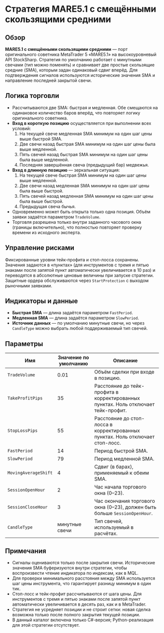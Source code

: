 # Стратегия MARE5.1 с смещёнными скользящими средними

## Обзор

**MARE5.1 с смещёнными скользящими средними** — порт оригинального советника MetaTrader 5 «MARE5.1» на высокоуровневый API StockSharp. Стратегия по умолчанию работает с минутными свечами (тип можно поменять) и сравнивает две простые скользящие средние (SMA), которым задан одинаковый сдвиг вперёд. Для подтверждения сигналов используются исторические значения SMA и направление последней закрытой свечи.

## Логика торговли

- Рассчитываются две SMA: быстрая и медленная. Обе смещаются на одинаковое количество баров вперёд, что повторяет логику оригинального советника.
- **Вход в короткую позицию** осуществляется при выполнении всех условий:
  1. На текущей свече медленная SMA минимум на один шаг цены выше быстрой SMA.
  2. Две свечи назад быстрая SMA минимум на один шаг цены была выше медленной.
  3. Пять свечей назад быстрая SMA минимум на один шаг цены была выше медленной.
  4. Последняя завершённая свеча (предыдущий бар) медвежья.
- **Вход в длинную позицию** — зеркальная ситуация:
  1. На текущей свече быстрая SMA минимум на один шаг цены выше медленной.
  2. Две свечи назад медленная SMA минимум на один шаг цены была выше быстрой.
  3. Пять свечей назад медленная SMA минимум на один шаг цены была выше быстрой.
  4. Предыдущая свеча бычья.
- Одновременно может быть открыта только одна позиция. Объём заявки задаётся параметром `TradeVolume`.
- Торговля разрешена только внутри заданного часового окна (границы включительно), что полностью повторяет проверку времени из исходного эксперта.

## Управление рисками

Фиксированные уровни тейк-профита и стоп-лосса сохранены. Значения задаются в «пунктах» (для инструментов с тремя и пятью знаками после запятой пункт автоматически увеличивается в 10 раз) и переводятся в абсолютные ценовые величины при запуске стратегии. Защитные ордера обслуживаются через `StartProtection` с выходом рыночными заявками.

## Индикаторы и данные

- **Быстрая SMA** — длина задаётся параметром `FastPeriod`.
- **Медленная SMA** — длина задаётся параметром `SlowPeriod`.
- **Источник данных** — по умолчанию минутные свечи, но через `CandleType` можно выбрать любой поддерживаемый тип свечей.

## Параметры

| Имя | Значение по умолчанию | Описание |
|-----|-----------------------|----------|
| `TradeVolume` | 0.01 | Объём сделки при входе в позицию. |
| `TakeProfitPips` | 35 | Расстояние до тейк-профита в корректированных пунктах. Ноль отключает тейк-профит. |
| `StopLossPips` | 55 | Расстояние до стоп-лосса в корректированных пунктах. Ноль отключает стоп-лосс. |
| `FastPeriod` | 14 | Период быстрой SMA. |
| `SlowPeriod` | 79 | Период медленной SMA. |
| `MovingAverageShift` | 4 | Сдвиг (в барах), применяемый к обеим SMA. |
| `SessionOpenHour` | 2 | Час начала торгового окна (0–23). |
| `SessionCloseHour` | 3 | Час окончания торгового окна (0–23), должен быть больше `SessionOpenHour`. |
| `CandleType` | минутные свечи | Тип свечей, используемый в расчётах. |

## Примечания

- Сигналы оцениваются только после закрытия свечи. Исторические значения SMA буферизуются внутри стратегии, чтобы воспроизвести чтение индикатора по индексам, как в MQL.
- Для проверки минимального расстояния между SMA используется шаг цены инструмента, что гарантирует разницу минимум в один тик.
- Стоп-лосс и тейк-профит рассчитываются от шага цены. Для инструментов с тремя и пятью знаками после запятой пункт автоматически увеличивается в десять раз, как и в MetaTrader.
- Стратегия не усредняет позиции и не строит сетки: новая сделка возможна только после полного закрытия текущей позиции.
- В данный каталог включена только C#-версия; Python-реализация для этой стратегии отсутствует.
